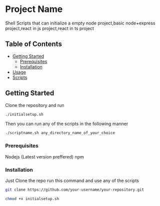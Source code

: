 # Project Name
Shell Scripts that can initialize a empty node project,basic node+express project,react in js project,react in ts project
## Table of Contents

- [Getting Started](#getting-started)
  - [Prerequisites](#prerequisites)
  - [Installation](#installation)
- [Usage](#usage)
- [Scripts](#scripts)


## Getting Started

Clone the repository and run 
```bash
./initialsetup.sh
```
Then you can run any of the scripts in the following manner 

```bash 
./scriptname.sh any_directory_name_of_your_choice
```
### Prerequisites
Nodejs (Latest version preffered)
npm

### Installation

Just Clone the repo run this command and use any of the scripts
```bash
git clone https://github.com/your-username/your-repository.git
```

```bash
chmod +x initialsetup.sh
```

